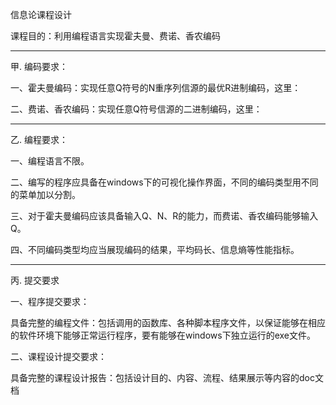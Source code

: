 信息论课程设计

课程目的：利用编程语言实现霍夫曼、费诺、香农编码

****

甲.  编码要求：

一、霍夫曼编码：实现任意Q符号的N重序列信源的最优R进制编码，这里：
  
二、费诺、香农编码：实现任意Q符号信源的二进制编码，这里：

****
 
乙.  编程要求：

一、编程语言不限。

二、编写的程序应具备在windows下的可视化操作界面，不同的编码类型用不同的菜单加以分割。

三、对于霍夫曼编码应该具备输入Q、N、R的能力，而费诺、香农编码能够输入Q。

四、不同编码类型均应当展现编码的结果，平均码长、信息熵等性能指标。

****

丙.  提交要求

一、程序提交要求：

具备完整的编程文件：包括调用的函数库、各种脚本程序文件，以保证能够在相应的软件环境下能够正常运行程序，要有能够在windows下独立运行的exe文件。

二、课程设计提交要求：

具备完整的课程设计报告：包括设计目的、内容、流程、结果展示等内容的doc文档
